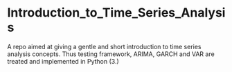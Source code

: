 # Introduction_to_Time_Series_Analysis
A repo aimed at giving a gentle and short introduction to time series analysis concepts. Thus testing framework, ARIMA, GARCH and VAR are treated and implemented in Python (3.)
